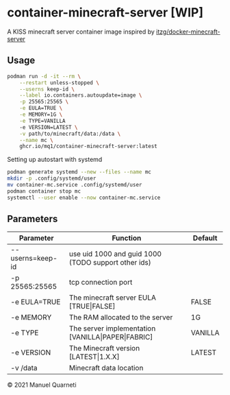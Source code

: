 # container-minecraft-server [WIP]

A KISS minecraft server container image inspired by [itzg/docker-minecraft-server](https://github.com/itzg/docker-minecraft-server)

## Usage

```sh
podman run -d -it --rm \
    --restart unless-stopped \
    --userns keep-id \
    --label io.containers.autoupdate=image \
    -p 25565:25565 \
    -e EULA=TRUE \
    -e MEMORY=1G \
    -e TYPE=VANILLA
    -e VERSION=LATEST \
    -v path/to/minecraft/data:/data \
    --name mc \
    ghcr.io/mq1/container-minecraft-server:latest
```

Setting up autostart with systemd

```sh
podman generate systemd --new --files --name mc
mkdir -p .config/systemd/user
mv container-mc.service .config/systemd/user
podman container stop mc
systemctl --user enable --now container-mc.service
```

## Parameters

Parameter | Function | Default
--- | --- | ---
--userns=keep-id | use uid 1000 and guid 1000 (TODO support other ids) |
-p 25565:25565 | tcp connection port |
-e EULA=TRUE | The minecraft server EULA [TRUE\|FALSE] | FALSE
-e MEMORY | The RAM allocated to the server | 1G
-e TYPE | The server implementation [VANILLA\|PAPER\|FABRIC] | VANILLA
-e VERSION | The Minecraft version [LATEST\|1.X.X] | LATEST
-v /data | Minecraft data location |

© 2021 Manuel Quarneti
